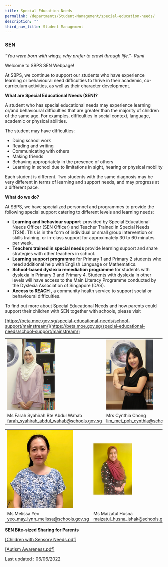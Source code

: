 ```yaml
---
title: Special Education Needs
permalink: /departments/Student-Management/special-education-needs/
description: ""
third_nav_title: Student Management
---
```

### SEN

_“You were born with wings, why prefer to crawl through life.”- Rumi_

  

Welcome to SBPS SEN Webpage!

  

At SBPS, we continue to support our students who have experience learning or behavioural need difficulties to thrive in their academic, co-curriculum activities, as well as their character development.

**What are Special Educational Needs (SEN)?**

  

A student who has special educational needs may experience learning or/and behavioural difficulties that are greater than the majority of children of the same age. For examples, difficulties in social context, language, academic or physical abilities.

  

The student may have difficulties:

  

*   Doing school work
*   Reading and writing
*   Communicating with others
*   Making friends
*   Behaving appropriately in the presence of others
*   Learning in school due to limitations in sight, hearing or physical mobility

  

Each student is different. Two students with the same diagnosis may be very different in terms of learning and support needs, and may progress at a different pace.

  

**What do we do?** 

At SBPS, we have specialized personnel and programmes to provide the following special support catering to different levels and learning needs:

  

*   **Learning and behaviour support**  provided by Special Educational Needs Officer (SEN Officer) and Teacher Trained in Special Needs (TSN). This is in the form of individual or small group intervention or skills training, or in-class support for approximately 30 to 60 minutes per week.
*   **Teachers trained in special needs** provide learning support and share strategies with other teachers in school.
*   **Learning support programme** for Primary 1 and Primary 2 students who need additional help with English Language or Mathematics. 
*   **School-based dyslexia remediation programme** for students with dyslexia in Primary 3 and Primary 4. Students with dyslexia in other levels will have access to the Main Literacy Programme conducted by the Dyslexia Association of Singapore (DAS).
*   **Access to REACH** , a community health service to support social or behavioural difficulties.

  

To find out more about Special Educational Needs and how parents could support their children with SEN together with schools, please visit 

[https://beta.moe.gov.sg/special-educational-needs/school-support/mainstream/](https://beta.moe.gov.sg/special-educational-needs/school-support/mainstream/)

|  	|  	|
|---	|---	|
| <img src="/images/cmt100.png" style="width:50%"> 	| <img src="/images/cmt101.png" style="width:60%"> 	|
| Ms Farah Syahirah Bte Abdul Wahab<br>[farah\_syahirah\_abdul\_wahab@schools.gov.sg](mailto:farah_syahirah_abdul_wahab@schools.gov.sg)	| Mrs Cynthia Chong <br>[lim\_mei\_poh\_cynthia@schools.gov.sg](mailto:lim_mei_poh_cynthia@schools.gov.sg) 	|

|  	|  	|
|---	|---	|
| <img src="/images/cmt102.png" style="width:80%"> 	| <img src="/images/cmt103.png" style="width:48%"> 	|
| Ms Melissa Yeo<br>[yeo\_may\_lynn\_melissa@schools.gov.sg](mailto:yeo_may_lynn_melissa@schools.gov.sg)	| Ms Maizatul Husna <br>[maizatul\_husna\_ishak@schools.gov.sg](mailto:maizatul_husna_ishak@schools.gov.sg) 	|


**SEN Bite-sized Sharing for Parents**  

[[Children with Sensory Needs.pdf]](/files/Children%20with%20Sensory%20Needs.pdf)

[[Autism Awareness.pdf]](/files/Autism%20Awareness.pdf)
  

Last updated : 06/06/2022